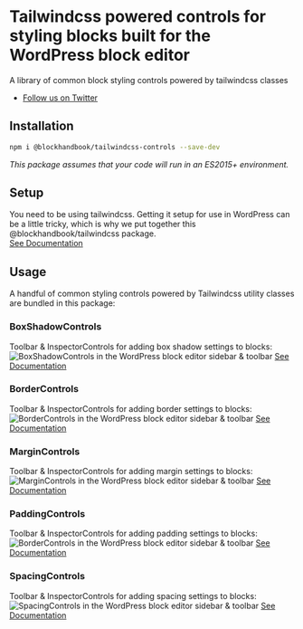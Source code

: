 # Tailwindcss powered controls for styling blocks built for the WordPress block editor

A library of common block styling controls powered by tailwindcss classes

* [Follow us on Twitter](https://twitter.com/blockhandbook)

## Installation

```bash
npm i @blockhandbook/tailwindcss-controls --save-dev
```

_This package assumes that your code will run in an ES2015+ environment._

## Setup

You need to be using tailwindcss.  Getting it setup for use in WordPress can be a little tricky, which is why we put together this @blockhandbook/tailwindcss package.  
[See Documentation](https://www.npmjs.com/package/@blockhandbook/tailwindcss)

## Usage

A handful of common styling controls powered by Tailwindcss utility classes are bundled in this package:

### BoxShadowControls

Toolbar & InspectorControls for adding box shadow settings to blocks:
![BoxShadowControls in the WordPress block editor sidebar & toolbar](https://blockhandbook.com/wp-content/uploads/2020/05/BoxShadowControls-screenshot.png)
[See Documentation](https://github.com/blockhandbook/create-plugin/tree/master/packages/tailwindcss/src/controls/box-shadow-controls)

### BorderControls

Toolbar & InspectorControls for adding border settings to blocks:
![BorderControls in the WordPress block editor sidebar & toolbar](https://blockhandbook.com/wp-content/uploads/2020/05/Copy-of-BorderControls-Screenshot.png)
[See Documentation](https://github.com/blockhandbook/create-plugin/tree/master/packages/tailwindcss-controls/src/border-controls)

### MarginControls

Toolbar & InspectorControls for adding margin settings to blocks:
![MarginControls in the WordPress block editor sidebar & toolbar](https://blockhandbook.com/wp-content/uploads/2020/05/MarginControls-Screenshot.png)
[See Documentation](https://github.com/blockhandbook/create-plugin/tree/master/packages/tailwindcss-controls/src/margin-controls)

### PaddingControls

Toolbar & InspectorControls for adding padding settings to blocks:
![BorderControls in the WordPress block editor sidebar & toolbar](https://blockhandbook.com/wp-content/uploads/2020/05/PaddingControls-screenshot.png)
[See Documentation](https://github.com/blockhandbook/create-plugin/tree/master/packages/tailwindcss-controls/src/padding-controls)

### SpacingControls

Toolbar & InspectorControls for adding spacing settings to blocks:
![SpacingControls in the WordPress block editor sidebar & toolbar](https://blockhandbook.com/wp-content/uploads/2020/05/SpacingControls-screenshot.png)
[See Documentation](https://github.com/blockhandbook/create-plugin/tree/master/packages/tailwindcss-controls/src/spacing-controls)
